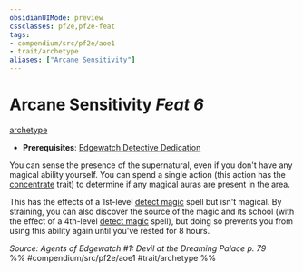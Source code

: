 ```yaml
---
obsidianUIMode: preview
cssclasses: pf2e,pf2e-feat
tags:
- compendium/src/pf2e/aoe1
- trait/archetype
aliases: ["Arcane Sensitivity"]
---
```

# Arcane Sensitivity  *Feat 6*  
[archetype](rules/traits/archetype.md "Archetype Feat Trait")  

- **Prerequisites**: [Edgewatch Detective Dedication](compendium/feats/edgewatch-detective-dedication-aoe1.md)

You can sense the presence of the supernatural, even if you don't have any magical ability yourself. You can spend a single action (this action has the [concentrate](rules/traits/concentrate.md "Concentrate Action & Ability Trait") trait) to determine if any magical auras are present in the area.

This has the effects of a 1st-level [detect magic](compendium/spells/detect-magic.md) spell but isn't magical. By straining, you can also discover the source of the magic and its school (with the effect of a 4th-level [detect magic](compendium/spells/detect-magic.md) spell), but doing so prevents you from using this ability again until you've rested for 8 hours.

*Source: Agents of Edgewatch #1: Devil at the Dreaming Palace p. 79*  
%% #compendium/src/pf2e/aoe1 #trait/archetype %%